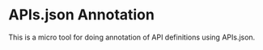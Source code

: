 # APIs.json Annotation
This is a micro tool for doing annotation of API definitions using APIs.json.
